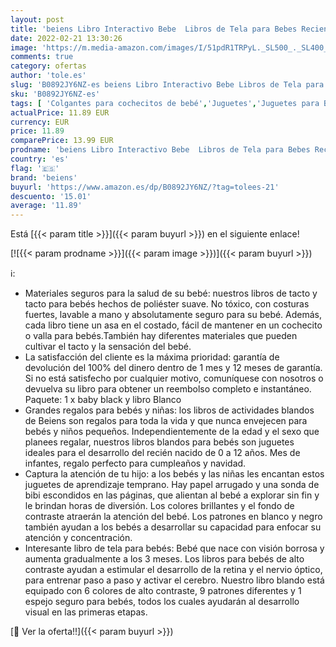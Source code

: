 ```yaml
---
layout: post
title: 'beiens Libro Interactivo Bebe  Libros de Tela para Bebes Recien Nacido Niños  Libro de Juguetes Aprendizaje y Educativo Blandos  Libro Sensorial Suave de Actividades para Bebé Niños y Niñas'
date: 2022-02-21 13:30:26
image: 'https://m.media-amazon.com/images/I/51pdR1TRPyL._SL500_._SL400_.jpg'
comments: true
category: ofertas
author: 'tole.es'
slug: 'B0892JY6NZ-es beiens Libro Interactivo Bebe Libros de Tela para Bebes...'
sku: 'B0892JY6NZ-es'
tags: [ 'Colgantes para cochecitos de bebé','Juguetes','Juguetes para Bebés y primera infancia','Juguetes para bebés','Juguetes y juegos','bebe','bebé','beiens', ]
actualPrice: 11.89 EUR
currency: EUR
price: 11.89
comparePrice: 13.99 EUR
prodname: 'beiens Libro Interactivo Bebe  Libros de Tela para Bebes Recien Nacido Niños  Libro de Juguetes Aprendizaje y Educativo Blandos  Libro Sensorial Suave de Actividades para Bebé Niños y Niñas'
country: 'es'
flag: '🇪🇸'
brand: 'beiens'
buyurl: 'https://www.amazon.es/dp/B0892JY6NZ/?tag=tolees-21'
descuento: '15.01'
average: '11.89'
---
```


Está [{{< param title >}}]({{< param buyurl >}}) en el siguiente enlace!

[![{{< param prodname >}}]({{< param image >}})]({{< param buyurl >}})

ℹ️:

- Materiales seguros para la salud de su bebé: nuestros libros de tacto y tacto para bebés hechos de poliéster suave. No tóxico, con costuras fuertes, lavable a mano y absolutamente seguro para su bebé. Además, cada libro tiene un asa en el costado, fácil de mantener en un cochecito o valla para bebés.También hay diferentes materiales que pueden cultivar el tacto y la sensación del bebé.
- La satisfacción del cliente es la máxima prioridad: garantía de devolución del 100% del dinero dentro de 1 mes y 12 meses de garantía. Si no está satisfecho por cualquier motivo, comuníquese con nosotros o devuelva su libro para obtener un reembolso completo e instantáneo. Paquete: 1 x baby black y libro Blanco
- Grandes regalos para bebés y niñas: los libros de actividades blandos de Beiens son regalos para toda la vida y que nunca envejecen para bebés y niños pequeños. Independientemente de la edad y el sexo que planees regalar, nuestros libros blandos para bebés son juguetes ideales para el desarrollo del recién nacido de 0 a 12 años. Mes de infantes, regalo perfecto para cumpleaños y navidad.
- Captura la atención de tu hijo: a los bebés y las niñas les encantan estos juguetes de aprendizaje temprano. Hay papel arrugado y una sonda de bibi escondidos en las páginas, que alientan al bebé a explorar sin fin y le brindan horas de diversión. Los colores brillantes y el fondo de contraste atraerán la atención del bebé. Los patrones en blanco y negro también ayudan a los bebés a desarrollar su capacidad para enfocar su atención y concentración.
- Interesante libro de tela para bebés: Bebé que nace con visión borrosa y aumenta gradualmente a los 3 meses. Los libros para bebés de alto contraste ayudan a estimular el desarrollo de la retina y el nervio óptico, para entrenar paso a paso y activar el cerebro. Nuestro libro blando está equipado con 6 colores de alto contraste, 9 patrones diferentes y 1 espejo seguro para bebés, todos los cuales ayudarán al desarrollo visual en las primeras etapas.

[🛒 Ver la oferta!!]({{< param buyurl >}})
